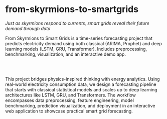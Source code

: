 # from-skyrmions-to-smartgrids
*Just as skyrmions respond to currents, smart grids reveal their future demand through data*

From Skyrmions to Smart Grids is a time-series forecasting project that predicts electricity demand using both classical (ARIMA, Prophet) and deep learning models (LSTM, GRU, Transformer). Includes preprocessing, benchmarking, visualization, and an interactive demo app.

<br>

<br>

This project bridges physics-inspired thinking with energy analytics. Using real-world electricity consumption data, we design a forecasting pipeline that starts with classical statistical models and scales up to deep learning architectures like LSTM, GRU, and Transformers. The workflow encompasses data preprocessing, feature engineering, model benchmarking, prediction visualization, and deployment in an interactive web application to showcase practical smart grid forecasting.
